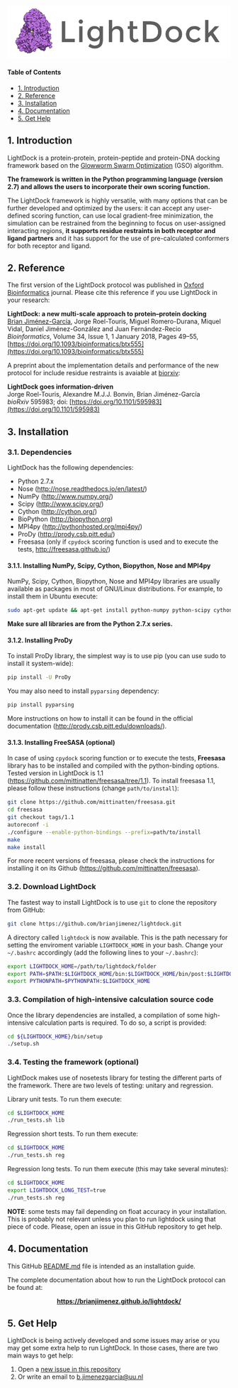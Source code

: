 ![LightDock](docs/media/lightdock_banner.png "LightDock")

#### Table of Contents

- [1. Introduction](#1-introduction)
- [2. Reference](#2-reference)
- [3. Installation](#3-installation)
- [4. Documentation](#4-documentation)
- [5. Get Help](#5-get-help)

## 1. Introduction
LightDock is a protein-protein, protein-peptide and protein-DNA docking framework based on the [Glowworm Swarm Optimization](https://link.springer.com/article/10.1007/s11721-008-0021-5) (GSO) algorithm.

**The framework is written in the Python programming language (version 2.7) and allows the users to incorporate their own scoring function.**

The LightDock framework is highly versatile, with many options that can be further developed and optimized by the users: it can accept any user-defined scoring function, can use local gradient-free minimization, the simulation can be restrained from the beginning to focus on user-assigned interacting regions, **it supports residue restraints in both receptor and ligand partners** and it has support for the use of pre-calculated conformers for both receptor and ligand.

## 2. Reference
The first version of the LightDock protocol was published in [Oxford Bioinformatics](https://academic.oup.com/bioinformatics) journal. Please cite this reference if you use LightDock in your research:

**LightDock: a new multi-scale approach to protein–protein docking**<br>
[Brian Jiménez-García](http://bjimenezgarcia.com), Jorge Roel-Touris, Miguel Romero-Durana, Miquel Vidal, Daniel Jiménez-González and Juan Fernández-Recio<br>
*Bioinformatics*, Volume 34, Issue 1, 1 January 2018, Pages 49–55, [https://doi.org/10.1093/bioinformatics/btx555](https://doi.org/10.1093/bioinformatics/btx555)

A preprint about the implementation details and performance of the new protocol for include residue restraints is avaiable at [biorxiv](https://www.biorxiv.org/content/10.1101/595983v1):

**LightDock goes information-driven**<br>
Jorge Roel-Touris, Alexandre M.J.J. Bonvin, Brian Jiménez-García<br>
*bioRxiv* 595983; doi: [https://doi.org/10.1101/595983](https://doi.org/10.1101/595983)

## 3. Installation
### 3.1. Dependencies
LightDock has the following dependencies:

* Python 2.7.x
* Nose (<http://nose.readthedocs.io/en/latest/>)
* NumPy (<http://www.numpy.org/>)
* Scipy (<http://www.scipy.org/>)
* Cython (<http://cython.org/>)
* BioPython (<http://biopython.org>)
* MPI4py (<http://pythonhosted.org/mpi4py/>)
* ProDy (<http://prody.csb.pitt.edu/>)
* Freesasa (only if `cpydock` scoring function is used and to execute the tests, <http://freesasa.github.io/>)

#### 3.1.1. Installing NumPy, Scipy, Cython, Biopython, Nose and MPI4py
NumPy, Scipy, Cython, Biopython, Nose and MPI4py libraries are usually available as packages in most of GNU/Linux distributions. For example, to install them in Ubuntu execute:

```bash
sudo apt-get update && apt-get install python-numpy python-scipy cython python-biopython python-nose python-nose2 python-mpi4py
```

**Make sure all libraries are from the Python 2.7.x series.**

#### 3.1.2. Installing ProDy
To install ProDy library, the simplest way is to use pip (you can use sudo to install it system-wide):

```bash
pip install -U ProDy
```

You may also need to install `pyparsing` dependency:

```bash
pip install pyparsing
```

More instructions on how to install it can be found in the official documentation (<http://prody.csb.pitt.edu/downloads/>).


#### 3.1.3. Installing FreeSASA (optional)
In case of using `cpydock` scoring function or to execute the tests, **Freesasa** library has to be installed and compiled with the python-binding options. Tested version in 
LightDock is 1.1 (<https://github.com/mittinatten/freesasa/tree/1.1>). To install freesasa 1.1, please follow these instructions (change `path/to/install`):

```bash
git clone https://github.com/mittinatten/freesasa.git
cd freesasa
git checkout tags/1.1
autoreconf -i
./configure --enable-python-bindings --prefix=path/to/install
make
make install
```

For more recent versions of freesasa, please check the instructions for installing it on its Github (<https://github.com/mittinatten/freesasa>). 

### 3.2. Download LightDock
The fastest way to install LightDock is to use `git` to clone the repository from GitHub:

```bash
git clone https://github.com/brianjimenez/lightdock.git
```

A directory called `lightdock` is now available. This is the path necessary for setting the enviroment variable `LIGHTDOCK_HOME` in your bash. Change your `~/.bashrc` accordingly (add the following lines to your `~/.bashrc`):

```bash
export LIGHTDOCK_HOME=/path/to/lightdock/folder
export PATH=$PATH:$LIGHTDOCK_HOME/bin:$LIGHTDOCK_HOME/bin/post:$LIGHTDOCK_HOME/bin/support
export PYTHONPATH=$PYTHONPATH:$LIGHTDOCK_HOME
```

### 3.3. Compilation of high-intensive calculation source code
Once the library dependencies are installed, a compilation of some high-intensive calculation parts is required. To do so, a script is provided:

```bash
cd ${LIGHTDOCK_HOME}/bin/setup
./setup.sh
```

### 3.4. Testing the framework (optional)
LightDock makes use of nosetests library for testing the different parts of the framework. There are two levels of testing: unitary and regression. 

Library unit tests. To run them execute:

```bash
cd $LIGHTDOCK_HOME
./run_tests.sh lib
```

Regression short tests. To run them execute:

```bash
cd $LIGHTDOCK_HOME
./run_tests.sh reg
```

Regression long tests. To run them execute (this may take several minutes):

```bash
cd $LIGHTDOCK_HOME
export LIGHTDOCK_LONG_TEST=true
./run_tests.sh reg
```

**NOTE**: some tests may fail depending on float accuracy in your installation. This is probably not relevant unless you plan to run lightdock using that piece of code. Please, open an issue in this GitHub repository to get help.


## 4. Documentation

This GitHub [README.md](README.md) file is intended as an installation guide.

The complete documentation about how to run the LightDock protocol can be found at:

<p align="center">
	<b><a href="https://brianjimenez.github.io/lightdock">https://brianjimenez.github.io/lightdock/</a>
	</b>
</p>


## 5. Get Help

LightDock is being actively developed and some issues may arise or you may get some extra help to run LightDock. In those cases, there are two main ways to get help:

1. Open a [new issue in this repository](https://github.com/brianjimenez/lightdock/issues/new)
2. Or write an email to <b.jimenezgarcia@uu.nl>




